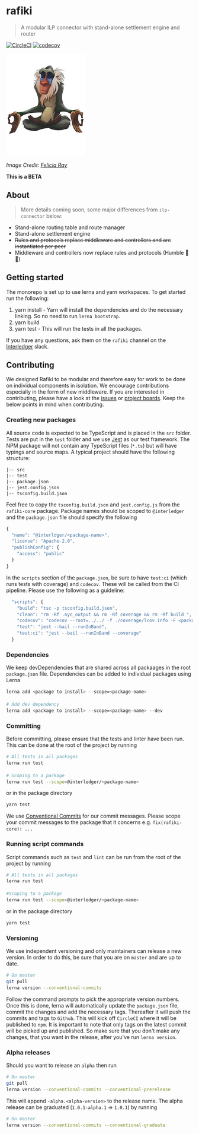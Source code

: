 # rafiki

> A modular ILP connector with stand-alone settlement engine and router

<!-- [![NPM Package](https://img.shields.io/npm/v/ilp-routing.svg?style=flat)](https://npmjs.org/package/ilp-routing) -->
[![CircleCI](https://circleci.com/gh/interledgerjs/rafiki.svg?style=shield)](https://circleci.com/gh/interledgerjs/rafiki)
[![codecov](https://codecov.io/gh/interledgerjs/rafiki/branch/master/graph/badge.svg)](https://codecov.io/gh/interledgerjs/rafiki)

![rafiki](./media/rafiki.jpeg)

_Image Credit: [Felicia Ray](https://www.redbubble.com/people/feliciaray/works/29271134-rafiki?p=poster)_

**This is a BETA**

## About

> More details coming soon, some major differences from `ilp-connector` below:

 - Stand-alone routing table and route manager
 - Stand-alone settlement engine
 - ~~Rules and protocols replace middleware and controllers and are instantiated per peer~~
 - Middleware and controllers now replace rules and protocols (Humble 🥧 🤣)

## Getting started
The monorepo is set up to use lerna and yarn workspaces. To get started run the following:
1. yarn install - Yarn will install the dependencies and do the necessary linking. So no need to run `lerna bootstrap`.
2. yarn build
3. yarn test - This will run the tests in all the packages.

If you have any questions, ask them on the `rafiki` channel on the [Interledger](https://communityinviter.com/apps/interledger/interledger-working-groups-slack) slack.

## Contributing
We designed Rafiki to be modular and therefore easy for work to be done on individual components in isolation. We encourage contributions especially in the form of new middleware.
If you are interested in contributing, please have a look at the [issues](https://github.com/interledgerjs/rafiki/issues) or [project boards](https://github.com/interledgerjs/rafiki/projects). Keep the below points in mind when contributing.

### Creating new packages
All source code is expected to be TypeScript and is placed in the `src` folder. Tests are put in the `test` folder and we use [Jest](https://jestjs.io/) as our test framework.
The NPM package will not contain any TypeScript files (`*.ts`) but will have typings and source maps. A typical project should have the following structure:
```
|-- src
|-- test
|-- package.json
|-- jest.config.json
|-- tsconfig.build.json
```
Feel free to copy the `tsconfig.build.json` and `jest.config.js` from the `rafiki-core` package. Package names should be scoped to `@interledger` and the `package.json` file should specify the following
```js
{
  "name": "@interldger/<package-name>",
  "license": "Apache-2.0",
  "publishConfig": {
    "access": "public"
  }
}
```
In the `scripts` section of the `package.json`, be sure to have `test:ci` (which runs tests with coverage) and `codecov`. These will be called from the CI pipeline. Please use the following as a guideline:
```js
  "scripts": {
    "build": "tsc -p tsconfig.build.json",
    "clean": "rm -Rf .nyc_output && rm -Rf coverage && rm -Rf build ",
    "codecov": "codecov --root=../../ -f ./coverage/lcov.info -F <package name>",
    "test": "jest --bail --runInBand",
    "test:ci": "jest --bail --runInBand --coverage"
  }
```

### Dependencies
We keep devDependencies that are shared across all packaages in the root `package.json` file. Dependencies can be added to individual packages using Lerna
```sh
lerna add <package to install> --scope=<package-name>

# Add dev dependency
lerna add <package to install> --scope=<package-name> --dev
```

### Committing
Before committing, please ensure that the tests and linter have been run. This can be done at the root of the project by running 
```sh
# All tests in all packages
lerna run test

# Scoping to a package
lerna run test --scope=@interledger/<package-name>
```

or in the package directory
```sh
yarn test
```

We use [Conventional Commits](https://www.conventionalcommits.org/) for our commit messages. Please scope your commit messages to the package that it concerns e.g. `fix(rafiki-core): ...`

### Running script commands
Script commands such as `test` and `lint` can be run from the root of the project by running 
```sh
# All tests in all packages
lerna run test

#Scoping to a package
lerna run test --scope=@interledger/<package-name>
```

or in the package directory
```sh
yarn test
```

### Versioning
We use independent versioning and only maintainers can release a new version. In order to do this, be sure that you are on `master` and are up to date.
```sh
# On master
git pull
lerna version --conventional-commits
```
Follow the command prompts to pick the appropriate version numbers. Once this is done, lerna will automatically update the `package.json` file, commit the changes and add the necessary tags. Thereafter it will push the commits and tags to `Github`. This will kick off `CircleCI` where it will be published to `npm`. It is important to note that only tags on the latest commit will be picked up and published. So make sure that you don't make any changes, that you want in the release, after you've run `lerna version`.

### Alpha releases
Should you want to release an `alpha` then run
```sh
# On master
git pull
lerna version --conventional-commits --conventional-prerelease
```
This will append `-alpha.<alpha-version>` to the release name. The alpha release can be graduated (`1.0.1-alpha.1` => `1.0.1`) by running
```sh
# On master
lerna version --conventional-commits --conventional-graduate
```

